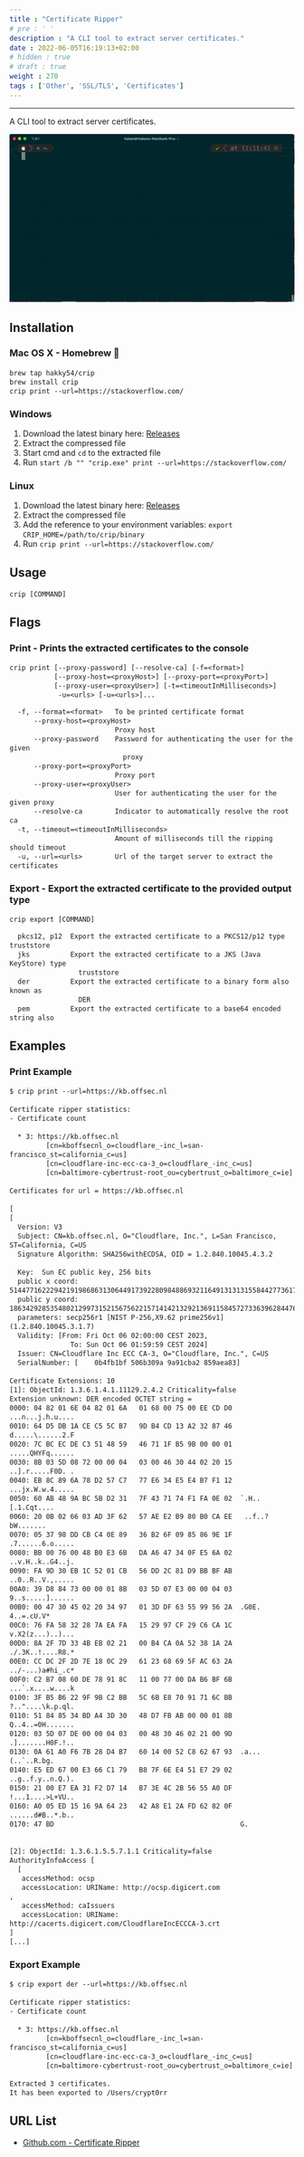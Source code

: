 ```yaml
---
title : "Certificate Ripper"
# pre : ' '
description : "A CLI tool to extract server certificates."
date : 2022-06-05T16:19:13+02:00
# hidden : true
# draft : true
weight : 270
tags : ['Other', 'SSL/TLS', 'Certificates']
---
```


---

A CLI tool to extract server certificates.

![Example](images/demo.gif)

## Installation

### Mac OS X - Homebrew 🍺

```plain
brew tap hakky54/crip
brew install crip
crip print --url=https://stackoverflow.com/
```

### Windows

1. Download the latest binary here: [Releases](https://github.com/Hakky54/certificate-ripper/releases)
2. Extract the compressed file
3. Start cmd and `cd` to the extracted file
4. Run `start /b "" "crip.exe" print --url=https://stackoverflow.com/`

### Linux

1. Download the latest binary here: [Releases](https://github.com/Hakky54/certificate-ripper/releases)
2. Extract the compressed file
3. Add the reference to your environment variables: `export CRIP_HOME=/path/to/crip/binary`
4. Run `crip print --url=https://stackoverflow.com/`

## Usage

```plain
crip [COMMAND]
```

## Flags

### Print - Prints the extracted certificates to the console

```plain
crip print [--proxy-password] [--resolve-ca] [-f=<format>]
           [--proxy-host=<proxyHost>] [--proxy-port=<proxyPort>]
           [--proxy-user=<proxyUser>] [-t=<timeoutInMilliseconds>]
            -u=<urls> [-u=<urls>]...
```

```plain
  -f, --format=<format>   To be printed certificate format
      --proxy-host=<proxyHost>
                          Proxy host
      --proxy-password    Password for authenticating the user for the given
                            proxy
      --proxy-port=<proxyPort>
                          Proxy port
      --proxy-user=<proxyUser>
                          User for authenticating the user for the given proxy
      --resolve-ca        Indicator to automatically resolve the root ca
  -t, --timeout=<timeoutInMilliseconds>
                          Amount of milliseconds till the ripping should timeout
  -u, --url=<urls>        Url of the target server to extract the certificates
```

### Export - Export the extracted certificate to the provided output type

```plain
crip export [COMMAND]
```

```plain
  pkcs12, p12  Export the extracted certificate to a PKCS12/p12 type truststore
  jks          Export the extracted certificate to a JKS (Java KeyStore) type
                 truststore
  der          Export the extracted certificate to a binary form also known as
                 DER
  pem          Export the extracted certificate to a base64 encoded string also
```

## Examples

### Print Example

```plain
$ crip print --url=https://kb.offsec.nl      

Certificate ripper statistics:
- Certificate count

  * 3: https://kb.offsec.nl
         [cn=kboffsecnl_o=cloudflare_-inc_l=san-francisco_st=california_c=us]
         [cn=cloudflare-inc-ecc-ca-3_o=cloudflare_-inc_c=us]
         [cn=baltimore-cybertrust-root_ou=cybertrust_o=baltimore_c=ie]

Certificates for url = https://kb.offsec.nl

[
[
  Version: V3
  Subject: CN=kb.offsec.nl, O="Cloudflare, Inc.", L=San Francisco, ST=California, C=US
  Signature Algorithm: SHA256withECDSA, OID = 1.2.840.10045.4.3.2

  Key:  Sun EC public key, 256 bits
  public x coord: 51447716222942191986863130644917392280984886932116491313131558442773617279940
  public y coord: 18634292853548021299731521567562215714142132921369115845727336396284476490676
  parameters: secp256r1 [NIST P-256,X9.62 prime256v1] (1.2.840.10045.3.1.7)
  Validity: [From: Fri Oct 06 02:00:00 CEST 2023,
               To: Sun Oct 06 01:59:59 CEST 2024]
  Issuer: CN=Cloudflare Inc ECC CA-3, O="Cloudflare, Inc.", C=US
  SerialNumber: [    0b4fb1bf 506b309a 9a91cba2 859aea83]

Certificate Extensions: 10
[1]: ObjectId: 1.3.6.1.4.1.11129.2.4.2 Criticality=false
Extension unknown: DER encoded OCTET string =
0000: 04 82 01 6E 04 82 01 6A   01 68 00 75 00 EE CD D0  ...n...j.h.u....
0010: 64 D5 DB 1A CE C5 5C B7   9D B4 CD 13 A2 32 87 46  d.....\......2.F
0020: 7C BC EC DE C3 51 48 59   46 71 1F B5 9B 00 00 01  .....QHYFq......
0030: 8B 03 5D 08 72 00 00 04   03 00 46 30 44 02 20 15  ..].r.....F0D. .
0040: EB 8C 89 6A 78 D2 57 C7   77 E6 34 E5 E4 B7 F1 12  ...jx.W.w.4.....
0050: 60 AB 48 9A BC 5B D2 31   7F 43 71 74 F1 FA 0E 02  `.H..[.1.Cqt....
0060: 20 0B 02 66 03 AD 3F 62   57 AE E2 B9 80 B0 CA EE   ..f..?bW.......
0070: 05 37 98 DD CB C4 0E 89   36 B2 6F 09 85 86 9E 1F  .7......6.o.....
0080: BB 00 76 00 48 B0 E3 6B   DA A6 47 34 0F E5 6A 02  ..v.H..k..G4..j.
0090: FA 9D 30 EB 1C 52 01 CB   56 DD 2C 81 D9 BB BF AB  ..0..R..V.,.....
00A0: 39 D8 84 73 00 00 01 8B   03 5D 07 E3 00 00 04 03  9..s.....]......
00B0: 00 47 30 45 02 20 34 97   01 3D DF 63 55 99 56 2A  .G0E. 4..=.cU.V*
00C0: 76 FA 58 32 28 7A EA FA   15 29 97 CF 29 C6 CA 1C  v.X2(z...)..)...
00D0: 8A 2F 7D 33 4B EB 02 21   00 B4 CA 0A 52 38 1A 2A  ./.3K..!....R8.*
00E0: CC DC 2F 2D 7E 18 0C 29   61 23 68 69 5F AC 63 2A  ../-...)a#hi_.c*
00F0: C2 B7 08 60 DE 78 91 8C   11 00 77 00 DA B6 BF 6B  ...`.x....w....k
0100: 3F B5 B6 22 9F 9B C2 BB   5C 6B E8 70 91 71 6C BB  ?.."....\k.p.ql.
0110: 51 84 85 34 BD A4 3D 30   48 D7 FB AB 00 00 01 8B  Q..4..=0H.......
0120: 03 5D 07 DE 00 00 04 03   00 48 30 46 02 21 00 9D  .].......H0F.!..
0130: 0A 61 A0 F6 7B 28 D4 B7   60 14 00 52 C8 62 67 93  .a...(..`..R.bg.
0140: E5 ED 67 00 E3 66 C1 79   B8 7F 6E E4 51 E7 29 02  ..g..f.y..n.Q.).
0150: 21 00 E7 EA 31 F2 D7 14   B7 3E 4C 2B 56 55 A0 DF  !...1....>L+VU..
0160: A0 05 ED 15 16 9A 64 23   42 A8 E1 2A FD 62 82 0F  ......d#B..*.b..
0170: 47 BD                                              G.


[2]: ObjectId: 1.3.6.1.5.5.7.1.1 Criticality=false
AuthorityInfoAccess [
  [
   accessMethod: ocsp
   accessLocation: URIName: http://ocsp.digicert.com
, 
   accessMethod: caIssuers
   accessLocation: URIName: http://cacerts.digicert.com/CloudflareIncECCCA-3.crt
]
[...]
```

### Export Example

```plain
$ crip export der --url=https://kb.offsec.nl

Certificate ripper statistics:
- Certificate count

  * 3: https://kb.offsec.nl
         [cn=kboffsecnl_o=cloudflare_-inc_l=san-francisco_st=california_c=us]
         [cn=cloudflare-inc-ecc-ca-3_o=cloudflare_-inc_c=us]
         [cn=baltimore-cybertrust-root_ou=cybertrust_o=baltimore_c=ie]

Extracted 3 certificates.
It has been exported to /Users/crypt0rr
```

## URL List

- [Github.com - Certificate Ripper](https://github.com/Hakky54/certificate-ripper)

